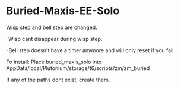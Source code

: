 # Buried-Maxis-EE-Solo

Wisp step and bell step are changed.

-Wisp cant disappear during wisp step.

-Bell step doesn't have a timer anymore and will only reset if you fail.


To install:
Place buried_maxis_solo into AppData/local/Plutonium/storage/t6/scripts/zm/zm_buried

If any of the paths dont exist, create them.
